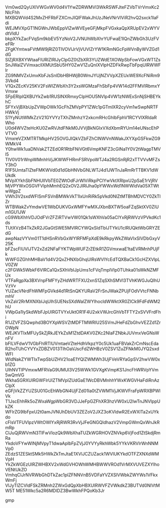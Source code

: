 Vm0wd2QyUXlVWGxWV0d4V1YwZDRWMVl3WkRSWFJteFZVbTVrVmxKc2NIcFhh
MXBQWVd4S2MxZHFRbFZXCmJIQlFWakJhUzJNeVNrVlViR2hvQ2sxck1IaFdi
WEJMVXpGT1NGWnJWbEppVlZwWVEyeGFjMkpFVGxkaQpXRUpEV2xWYVdtVldU
bkpXYkZacFVqSm9kbEV5YzNoV2JVNUhWbXhrYUFwaE1IQnZWbGh3UzFVeFRr
ZFgKYmtwaFVtMW9jRlZ0TlVOVlJrVjVUVlZrYW1KRmNGcFpWVnByWVZGd1dG
SlZjRXBXYWtaaFlURlZlRlJyClpGZ0tZbXR3YUZWdE1XOWpSbFowVGxWT1Zs
SnJWalZVVmxacllXMUtSbU5HY0ZwV1ZuQnlXVlpHZDFkRwpTbFpqUlRWWFlr
ZG9NMVZxUmxKbFJsSnlDbHBHWjB0WmJYUjNZVVpXZEUxWE9XcFNiRm93Vkd4
V1QxZEcKV25KV2FsWlZWbXh3Y2xsWGMzaFhSbFp4VW14d2FFMVlRbmxYVmxw
SFpERlplQXBUYkZwb1RUSlNXRmxyClpHOU5NVlp4VW1zNWExSnNjSHBEYkhC
SFYxVjBXbUpZVWpOWk1GcFhZMVpPY1ZWc1pGTmlXR2cyVm1wSwpNRTFHWkVj
S1YyNUtWMkZzV21GYVYzTXhZMnhzY2xkcmRHcGhlbFphV1RCYVlXRldaRWho
U0d4WVZteHcKU0ZwRVJtdFNkM0JVVjBkNGIxVXdXbmRYUm14eUNscEhPVTVO
VmxreVZXMTRTMkpHV25OVGJIQkVZbFZhClNWVnNWakJXYXpGSFkwZG9WMkV4
Y0hwWk1uaDNVakZTZEdOR1RtbFNiVGt6VmpKNFZ3cGlNa1Y0V2tWagpTMVl5
TlV0V01rWnpWMnhhVjJKWWFHRmFSRVpoWTJ4a2RGSnRjR2xTTVVvMFZsY3hO
R1F5UmtaTlZteFMKWVd0d1dGbHNVbGNLWTJ4d1JWTnJaRmRrTTBKV1dWUkdk
MVpXYkhSbFNHUllVbTE0ZWtOdFJrWlViRkpPClYwVktXRlpxU2pSaE1rVjRV
MjVPYWxOSGVFVlphMmhEQ2xOV2JIRlJha0pYWWxWd1NWWldVa05XTWtwWgpZ
VWh3V2sxdWFISmFSVnBMWkVkT1IxUnRiRk5pVkd0NlZtMTBhMDVCY0ZkTlZr
WTBWakZvYmdwVE1WbDUKVGxWMFYwMXJXbnBXTW5oaFZqSktXV0ZIUm1GU1JW
cG9WbXhhVDJOdFVrZFZiRTVwVW01Qk1sWXhVa05aClYxRjRWVzVPVkdKc1ds
TUtXVzB4TkZkR2JGaGtSWE5MVlRCYWQxSldTblJTYkU1clRUQktWbGRYZEdG
awpNazVYVm01T1dHSnRVbGxWYlRFMFpXdE9kRkpyWkZWaVIxSlVDbGxyV25K
bFZscFlUVlJTV2xZd2NFaFYKTWpWUFZrZEtkR1ZGVmxwaE1taEVRMnhPUjFk
WWFGZGhhMHBaV1d4V2QxZHNXbGhqUlRsWVlYcEdTQXBaCk1GcHZXVlpLV0ZW
c2FGWk5WbkF6VlRCa1QxSXhVblJpUms1cFVqTmplVlp0TUhka01sWkNZMFUx
VTFaRgpXa3BXVnpFMFYyZHdWRTFXU2xnS1ZqSXhSMVl3TVhKWGJuQlhUVzVv
YUZacVNrdFhWMFpGVkd4d1RtSnQKYURaV2FrSnJWakZPUjFOdVVtcFNNbmhV
VkZaV2RrMXNXblJqUlhSUENsSXdWalZWYlhocldWWktXR0ZICk9FdFdWM2hU
VWpGa1IySkdWbFJpUlRGTVYxUktOR1F4U2xkVWJrcGhVbTFTY2xSVVFrdFhi
R1JZVFZSQwphd3BOYXpWSVZtMDFTMWRIU25SVmJHeFdZbGhvVEZZd1ZrOWpN
WEJKVTIxMFUySkZjRkJEYkZsM1ZtdDAKV0ZKc2NIaFZNbkJUVmxVeGNsWnFV
bFlLVFdwV1VGbFhlRTlUVmtaeVZteHdhVkpzY0c5Uk1uaFBVakZrCmNscEda
R2hoTUhCYVYxZDBZV013TlhOaVJscFdZWHBzV0ZSV1ZuZFNkM0JYQ2sxdWFI
WldNakZYWTIxTwpSbUZHV21oaE1YQlZWMWh3UjFVeVRYaGpSV2hwVW0xb1ZG
UlhNVTlPVmxwMFRVaG9UMUl3V25WWk1GVXgKVmpKS1JncFhWRVpYVm5wQmVG
WkhaSGRXUlRGWFlrUlZTMVpIZUdGaE1WcDBVMnhhYWxKWGVHaFdiRnAzClpX
eGFjVkZZYUZSU01GcEhWbGN4UjFZd01Ia0tZVWM1VjJKWVFraFpWRXBPWlVk
T1JscEhhRk5oZWxaWgpWbGR3VDJJeFpGZFhXR3hzVW0xU2IwTnJNVlppUkZK
WFlrZG9lbFpxU2t0amJVNUhDbUV3ZEZoV2JXZ3oKVldwR2ExWXlTa2xUYkdo
cFlsVTFUVlpzVWtOWlYxRjRWR3RvVjJFeGNGQldhazV2VmpGWmQxWnJkRmRp
ClJuQjRWVmN3TlFwVlozQk9WbXhaTUZkWGRHOVZNVkp6VjFod1ZtSkdjRmRa
YkdoVFYwWlNjMVpyT1dwaAplbFpZVjJ0YVYyRkhWbk5YYkVKRVlrWnNNMVp0
ZEdzS1ZESktSMk5HWkZkTmJtaE1XVlJCZUZack1WVlUKYkdOTFZXNXdWMVpH
YkZkWGEzUlRZWHBXV2xWdGVHOWhWMHBWWVROd1VrMXVUVEZXYlhoVENtUkZO
VmhqClJrNVRWbGhDTkZac1pIZFNNVnB5VDFaYVZXSlVWbkZWYWs1VFkxWmFj
VlJyTlZCVldFSkZRMnh2ZWxGdQpXbHBXUlRWVFZVWkdkZ3BUTVd0NlVtMW5T
ME51Wkc5a2R6MDlDZ3BwWkhFPQoKb3Jr

gmp